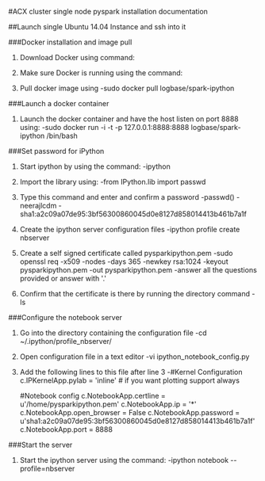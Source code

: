 #ACX cluster single node pyspark installation documentation

##Launch single Ubuntu 14.04 Instance and ssh into it

###Docker installation and image pull
1. Download Docker using command:

2. Make sure Docker is running using the command:

3. Pull docker image using
	-sudo docker pull logbase/spark-ipython

###Launch a docker container
1. Launch the docker container and have the host listen on port 8888 using:
	-sudo docker run -i -t -p 127.0.0.1:8888:8888 logbase/spark-ipython /bin/bash

###Set password for iPython
1. Start ipython by using the command:
	-ipython

2. Import the library using:
	-from IPython.lib import passwd

3. Type this command and enter and confirm a password
	-passwd()
	-neerajlcdm
	-sha1:a2c09a07de95:3bf56300860045d0e8127d858014413b461b7a1f

4. Create the ipython server configuration files
	-ipython profile create nbserver

5. Create a self signed certificate called pysparkipython.pem
	-sudo openssl req -x509 -nodes -days 365 -newkey rsa:1024 -keyout pysparkipython.pem -out pysparkipython.pem
	-answer all the questions provided or answer with '.'

6. Confirm that the certificate is there by running the directory command
	-ls

###Configure the notebook server
1. Go into the directory containing the configuration file
	-cd ~/.ipython/profile_nbserver/

2. Open configuration file in a text editor
	-vi ipython_notebook_config.py

3. Add the following lines to this file after line 3
	-#Kernel Configuration
	c.IPKernelApp.pylab = 'inline' # if you want plotting support always

	#Notebook config
	c.NotebookApp.certline = u'/home/pysparkipython.pem'
	c.NotebookApp.ip = '*'
	c.NotebookApp.open_browser = False
	c.NotebookApp.password = u'sha1:a2c09a07de95:3bf56300860045d0e8127d858014413b461b7a1f'
	c.NotebookApp.port = 8888

###Start the server
1. Start the ipython server using the command:
	-ipython notebook --profile=nbserver